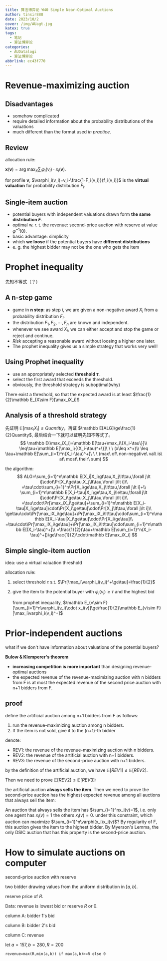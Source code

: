 ```yaml
---
title: 算法博弈论 W40 Simple Near-Optimal Auctions
author: tinsir888
date: 2023/10/2
cover: /img/AUagt.jpg
katex: true
tags:
  - 笔记
  - 算法博弈论
categories:
  - AUDatalogi
  - 算法博弈论
abbrlink: ec43f770
---
```


# Revenue-maximizing auction

## Disadvantages

- somehow complicated
- require detailed information about the probability distributions of the valuations
- much different than the format used *in practice*.

## Review

allocation rule:

$\mathbf x(\mathbf v)=\arg\max_X\sum_i\varphi_i(v_i)\cdot x_i(\mathbf v)$.

for profile $\mathbf v$, $\varphi_i(v_i)=v_i-\frac{1-F_i(v_i)}{f_i(v_i)}$ is the **virtual valuation** for probability distribution $F_i$.

## Single-item auction

- potential buyers with independent valuations drawn form **the same distribution $F$**.
- optimal w. r. t. the revenue: second-price auction with reserve at value $\varphi^{-1}(0)$.
- basic advantage: simplicity
- which **we loose** if the potential buyers have **different distributions**
- e. g. the highest bidder may not be the one who gets the item

# Prophet inequality

先知不等式（？）

## A n-step game

- game in **n step**: as step $i$, we are given a non-negative award $X_i$ from a probability distribution $F_i$.
- the distribution $F_1,F_2,\cdots,F_n$ are known and independent.
- whenever we see award $X_i$, we can either accept and stop the game or reject and continue.
- *Risk* accepting a reasonable award without loosing a higher one later.
- The prophet inequality gives us a simple strategy that works very well!

## Using Prophet inequality

- use an appropriately selected **threshold $\tau$**.
- select the first award that exceeds the threshold.
- obviously, the threshold strategy is suboptimal(why)

There exist a threshold, so that the expected award is at least $\frac{1}{2}\mathbb E_{X\sim F}[\max_iX_i]$

## Analysis of a threshold strategy

先证明 $\mathbb E[\max_iX_i]\le Quantitiy$，再证 $\mathbb E[ALG]\ge\frac{1}{2}Quantity$, 最后结合一下就可以证明先知不等式了。
$$
\mathbb E(\max_iX_i)=\mathbb E[\tau+\max_i\{X_i-\tau\}]\\
\leq\tau+\mathbb E[\max_i\{(X_i-\tau)^+\}]\ \ \ (x\leq x^+)\\
\leq \tau+\mathbb E[\sum_{i=1}^n(X_i-\tau)^+]\ \ \ (max\ of\ non-negative\ val\ is\ at\ most\ their\ sum)
$$

the algorithm:
$$
ALG=\sum_{i=1}^n\mathbb E[X_i|X_i\gt\tau,X_j\lt\tau,\forall j\lt i]\cdot\Pr[X_i\ge\tau,X_j\lt\tau,\forall j\lt i]\\
=\tau\cdot\sum_{i=1}^n\Pr[X_i\ge\tau,X_j\lt\tau,\forall j\lt i]+\\ \sum_{i=1}^n\mathbb E[X_i-\tau|X_i\ge\tau,X_j\le\tau,\forall j\lt i]\cdot\Pr[X_i\ge\tau,X_j\lt\tau,\forall j\lt i]\\
=\tau\cdot\Pr[\max_iX_i\ge\tau]+\sum_{i=1}^n\mathbb E[X_i-\tau|X_i\ge\tau]\cdot\Pr[X_i\ge\tau]\cdot\Pr[X_j\lt\tau,\forall j\lt i]\\
\ge\tau\cdot\Pr[\max_iX_i\ge\tau]+\Pr[\max_iX_i\lt\tau]\cdot\sum_{i=1}^n\mathbb E[X_i-\tau|X_i\ge\tau]\cdot\Pr[X_i\ge\tau]\\
=\tau\cdot\Pr[\max_iX_i\ge\tau]+\Pr[\max_iX_i\lt\tau]\cdot\sum_{i=1}^n\mathbb E[(X_i-\tau)^+]\\
=\frac{1}{2}(\tau+\mathbb E[\sum_{i=1}^n(X_i-\tau)^+])\ge\frac{1}{2}\cdot\mathbb E[\max_iX_i]
$$

## Simple single-item auction

idea: use a virtual valuation threshold

allocation rule:

1. select threshold $\tau$ s.t. $\Pr[\max_i\varphi_i(v_i)^+\ge\tau]=\frac{1}{2}$

2. give the item to the potential buyer with $\varphi_i(v_i)\ge\tau$ and the highest bid

   from prophet inequality, $\mathbb E_{v\sim F}[\sum_{i=1}^n\varphi_i(v_i)\cdot x_i(v)]\ge\frac{1}{2}\mathbb E_{v\sim F}[\max_i\varphi_i(v_i)^+]$

# Prior-independent auctions

what if we don't have information about valuations of the potential buyers?

**Bulow & Klemperer's theorem**

- **increasing competition is more important** than designing revenue-optimal auctions
- the expected revenue of the revenue-maximizing auction with n bidders from F is at most the expected revenue of the second price auction with n+1 bidders from F.

## proof

define the artificial auction among n+1 bidders from F as follows:

1. run the revenue-maximizing auction among n bidders.
2. If the item is not sold, give it to the (n+1)-th bidder

denote:

- REV1: the revenue of the revenue-maximizing auction with n bidders.
- REV2: the revenue of the artificial auction with n+1 bidders.
- REV3: the revenue of the second-price auction with n+1 bidders.

by the definition of the artificial auction, we have $\mathbb E[REV1]\leq\mathbb E[REV2]$.

Then we need to prove $\mathbb E[REV2]\leq\mathbb E[REV3]$:

the artificial auction **always sells the item**. Then we need to prove the second-price auction has the highest expected revenue among all auctions that always sell the item:

An auction that always sells the item has $\sum_{i=1}^nx_i(v)=1$, i.e. only one agent has $x_i(v)=1$ the others $x_i(v)=0$. under this constraint, which auction can maximize $\sum_{i=1}^n\varphi(x_i)x_i(v)$? By regularity of F, this auction gives the item to the highest bidder. By Myerson's Lemma, the only DSIC auction that has this property is the second-price auction.

# How to simulate auctions on computer

second-price auction with reserve

two bidder drawing values from the uniform distribution in $[a,b]$.

reserve price of $R$.

Data: revenue is lowest bid or reserve $R$ or 0.

column A: bidder 1's bid

column B: bidder 2's bid

column C: revenue

let $a=157,b=280,R=200$

`revenue=max(R,min(a,b)) if max(a,b)>=R else 0`